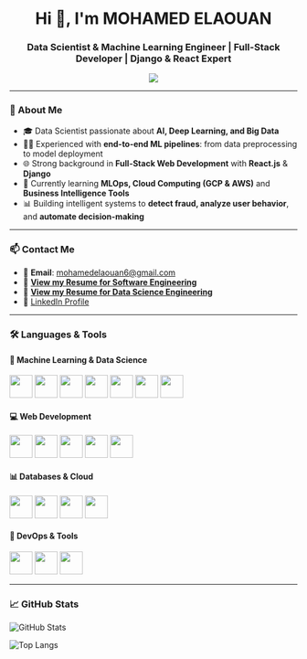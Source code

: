 <h1 align="center">Hi 👋, I'm MOHAMED ELAOUAN</h1>
<h3 align="center">Data Scientist & Machine Learning Engineer | Full-Stack Developer | Django & React Expert</h3>

<p align="center">
  <a href="https://github.com/ezitounioussama/readme-typing-svg">
    <img src="https://readme-typing-svg.demolab.com/?lines=Data%20Scientist%20%7C%20ML%20Engineer;Deep%20Learning%20%26%20AI%20Enthusiast;Full-Stack%20Web%20Developer;Always%20Learning%20and%20Building&font=Fira%20Code&center=true&width=500&height=45&color=36BCF7&vCenter=true&pause=500&size=22" />
  </a>
</p>

---

### 🚀 About Me

- 🎓 Data Scientist passionate about **AI, Deep Learning, and Big Data**  
- 👨‍💻 Experienced with **end-to-end ML pipelines**: from data preprocessing to model deployment  
- 🌐 Strong background in **Full-Stack Web Development** with **React.js** & **Django**  
- 🌱 Currently learning **MLOps, Cloud Computing (GCP & AWS)** and **Business Intelligence Tools**  
- 📊 Building intelligent systems to **detect fraud, analyze user behavior**, and **automate decision-making**

---

### 📫 Contact Me

- 💌 **Email**: mohamedelaouan6@gmail.com  
- 📄 <a href='https://drive.google.com/file/d/1iU3LT-h5Z_GGSC_rm2LPY637eXoad1u8/view?usp=sharing' target="_blank"><b>View my Resume for Software Engineering </b></a>  
- 📄 <a href='https://www.canva.com/design/DAGTWX4QyYs/gExqIZDd-mfZF5QDQxIByA/view?utm_content=DAGTWX4QyYs&utm_campaign=designshare&utm_medium=link2&utm_source=uniquelinks&utlId=hc775e27535' target="_blank"><b>View my Resume for Data Science Engineering </b></a>  
- 🔗 <a href="https://linkedin.com/in/mohamed-elaouan/" target="blank">LinkedIn Profile</a>

---

### 🛠️ Languages & Tools

#### 🧠 Machine Learning & Data Science
<p>
  <img src="https://cdn.jsdelivr.net/gh/devicons/devicon/icons/python/python-original.svg" width="40" />
  <img src="https://cdn.jsdelivr.net/gh/devicons/devicon/icons/pandas/pandas-original.svg" width="40" />
  <img src="https://cdn.jsdelivr.net/gh/devicons/devicon/icons/numpy/numpy-original.svg" width="40" />
  <img src="https://cdn.jsdelivr.net/gh/devicons/devicon/icons/tensorflow/tensorflow-original.svg" width="40" />
  <img src="https://cdn.jsdelivr.net/gh/devicons/devicon/icons/pytorch/pytorch-original.svg" width="40" />
  <img src="https://cdn.jsdelivr.net/gh/devicons/devicon/icons/jupyter/jupyter-original.svg" width="40" />
  <img src="https://cdn.jsdelivr.net/gh/devicons/devicon/icons/rstudio/rstudio-original.svg" width="40" />
</p>

#### 💻 Web Development
<p>
  <img src="https://cdn.jsdelivr.net/gh/devicons/devicon/icons/django/django-plain.svg" width="40" />
  <img src="https://cdn.jsdelivr.net/gh/devicons/devicon/icons/react/react-original.svg" width="40" />
  <img src="https://cdn.jsdelivr.net/gh/devicons/devicon/icons/redux/redux-original.svg" width="40" />
  <img src="https://cdn.jsdelivr.net/gh/devicons/devicon/icons/nodejs/nodejs-original.svg" width="40" />
  <img src="https://cdn.jsdelivr.net/gh/devicons/devicon/icons/express/express-original.svg" width="40" />
</p>

#### 📊 Databases & Cloud
<p>
  <img src="https://cdn.jsdelivr.net/gh/devicons/devicon/icons/mysql/mysql-original.svg" width="40" />
  <img src="https://cdn.jsdelivr.net/gh/devicons/devicon/icons/mongodb/mongodb-original.svg" width="40" />
  <img src="https://cdn.jsdelivr.net/gh/devicons/devicon/icons/firebase/firebase-plain.svg" width="40" />
  <img src="https://cdn.jsdelivr.net/gh/devicons/devicon/icons/googlecloud/googlecloud-original.svg" width="40" />
</p>

#### 🔧 DevOps & Tools
<p>
  <img src="https://cdn.jsdelivr.net/gh/devicons/devicon/icons/git/git-original.svg" width="40" />
  <img src="https://cdn.jsdelivr.net/gh/devicons/devicon/icons/docker/docker-original.svg" width="40" />
  <img src="https://cdn.jsdelivr.net/gh/devicons/devicon/icons/linux/linux-original.svg" width="40" />
</p>

---

### 📈 GitHub Stats

<p>
  <img src="https://github-readme-stats.vercel.app/api?username=mohamed-elaouan&show_icons=true&theme=radical" alt="GitHub Stats" />
</p>

<p>
  <img src="https://github-readme-stats.vercel.app/api/top-langs/?username=mohamed-elaouan&layout=compact&theme=radical" alt="Top Langs" />
</p>
